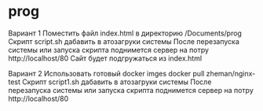 # prog
Вариант 1
Поместить файл index.html в директорию /Documents/prog 
Скрипт script.sh дабавить в атозагруки системы
После перезапуска системы или запуска скрипта поднимется сервер на потру http://localhost/80 
Сайт будет подгружаться из index.html


Вариант 2 
Использовать готовый docker imges 
  docker pull zheman/nginx-test
Скрипт script1.sh дабавить в атозагруки системы 
После перезапуска системы или запуска скрипта поднимется сервер на потру http://localhost/80
